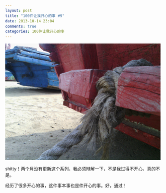 ```yaml
---
layout: post
title: "100件让我开心的事 #9"
date: 2013-10-14 23:04
comments: true
categories: 100件让我开心的事
---
```


<img src="/images/happy_9.jpg" title="13年10月9号的秦皇岛海滩" alt="13年10月9号的秦皇岛海滩" width="500">

shitty！两个月没有更新这个系列，我必须辩解一下，不是我过得不开心，真的不是。

经历了很多开心的事，这件事本事也是件开心的事。好，通过！
